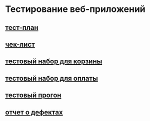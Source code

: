 # Тестирование веб-приложений
## [тест-план](https://docs.google.com/spreadsheets/d/1wgRwvVKGEtb0cTfjS1RD4rsD99SFlvwAzepRl_KAZBQ/edit?usp=sharing)
## [чек-лист](https://docs.google.com/spreadsheets/d/16VZFQrvqILO_AzpkV9YE2NIDOHHEVHkJUEmrgKvvbpY/edit?usp=sharing)
## [тестовый набор для корзины](https://github.com/Ovchinnikov-KsT/web/blob/main/G8-2024-09-03.pdf)
## [тестовый набор для оплаты](https://github.com/Ovchinnikov-KsT/web/blob/main/G8-2024-09-03%20(1).pdf)
## [тестовый прогон](https://github.com/Ovchinnikov-KsT/web/blob/main/G8-Express%2Brun%2B2024_09_03.pdf)
## [отчет о дефектах](https://docs.google.com/spreadsheets/d/1PiW0wxOVFY-kbrgU-sRHmAPJ63fCIqpc/edit?usp=sharing&ouid=107051174852674585152&rtpof=true&sd=true)
